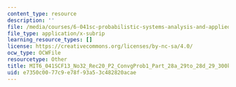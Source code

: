 ```yaml
---
content_type: resource
description: ''
file: /media/courses/6-041sc-probabilistic-systems-analysis-and-applied-probability-fall-2013/e7350c0077c9e78f93a53c482820acae_MIT6_041SCF13_No32_Rec20_P2_ConvgProb1_Part_28a_29to_28d_29_300k.srt
file_type: application/x-subrip
learning_resource_types: []
license: https://creativecommons.org/licenses/by-nc-sa/4.0/
ocw_type: OCWFile
resourcetype: Other
title: MIT6_041SCF13_No32_Rec20_P2_ConvgProb1_Part_28a_29to_28d_29_300k.srt
uid: e7350c00-77c9-e78f-93a5-3c482820acae
---
```

